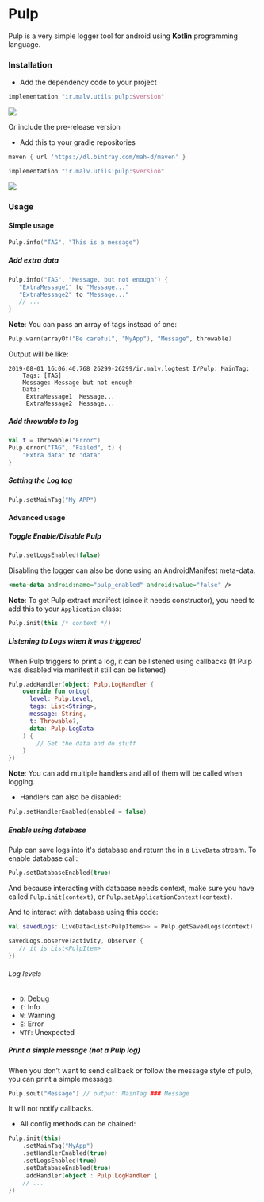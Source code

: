 # Pulp
Pulp is a very simple logger tool for android using **Kotlin** programming language.


### Installation

* Add the dependency code to your project

```groovy
implementation "ir.malv.utils:pulp:$version"
```
<img src="https://img.shields.io/github/release-pre/mahdi-malv/pulp"></img>

Or include the pre-release version

* Add this to your gradle repositories
```groovy
maven { url 'https://dl.bintray.com/mah-d/maven' }
```

```groovy
implementation "ir.malv.utils:pulp:$version"
```
<img src="https://img.shields.io/github/release-pre/mahdi-malv/pulp"></img>


### Usage

#### Simple usage

```kotlin
Pulp.info("TAG", "This is a message")
```

##### Add extra data

```kotlin
Pulp.info("TAG", "Message, but not enough") {
   "ExtraMessage1" to "Message..."
   "ExtraMessage2" to "Message..."
   // ...
}
```

**Note**: You can pass an array of tags instead of one:
```kotlin
Pulp.warn(arrayOf("Be careful", "MyApp"), "Message", throwable)
```

Output will be like:
```
2019-08-01 16:06:40.768 26299-26299/ir.malv.logtest I/Pulp: MainTag:
    Tags: [TAG]
    Message: Message but not enough
    Data:
     ExtraMessage1  Message...
     ExtraMessage2  Message...
```

##### Add throwable to log

```kotlin
val t = Throwable("Error")
Pulp.error("TAG", "Failed", t) {
    "Extra data" to "data"
}
```

##### Setting the Log tag

```kotlin
Pulp.setMainTag("My APP")
```

#### Advanced usage

##### Toggle Enable/Disable Pulp

```kotlin
Pulp.setLogsEnabled(false)
```

Disabling the logger can also be done using an AndroidManifest meta-data.

```xml
<meta-data android:name="pulp_enabled" android:value="false" />
```
**Note**: To get Pulp extract manifest (since it needs constructor), you need to add this to your `Application` class:

```kotlin
Pulp.init(this /* context */)
```

##### Listening to Logs when it was triggered

When Pulp triggers to print a log, it can be listened using callbacks (If Pulp was disabled via manifest it still can be listened)

```kotlin
Pulp.addHandler(object: Pulp.LogHandler {
    override fun onLog(
      level: Pulp.Level,
      tags: List<String>,
      message: String,
      t: Throwable?,
      data: Pulp.LogData
    ) {
        // Get the data and do stuff
    }
})
```

**Note**: You can add multiple handlers and all of them will be called when logging.
* Handlers can also be disabled:

```kotlin
Pulp.setHandlerEnabled(enabled = false)
```

##### Enable using database

Pulp can save logs into it's database and return the in a `LiveData` stream.
To enable database call:

```kotlin
Pulp.setDatabaseEnabled(true)
```

And because interacting with database needs context, make sure you have called `Pulp.init(context)`, or `Pulp.setApplicationContext(context)`.

And to interact with database using this code:

```kotlin
val savedLogs: LiveData<List<PulpItems>> = Pulp.getSavedLogs(context)

savedLogs.observe(activity, Observer {
   // it is List<PulpItem>
})
```

###### Log levels
* `D`: Debug
* `I`: Info
* `W`: Warning
* `E`: Error
* `WTF`: Unexpected

##### Print a simple message (not a Pulp log)
When you don't want to send callback or follow the message style of pulp, you can print a simple message.

```kotlin
Pulp.sout("Message") // output: MainTag ### Message
```
It will not notify callbacks.


* All config methods can be chained:

```kotlin
Pulp.init(this)
    .setMainTag("MyApp")
    .setHandlerEnabled(true)
    .setLogsEnabled(true)
    .setDatabaseEnabled(true)
    .addHandler(object : Pulp.LogHandler {
    // ...
})
```
